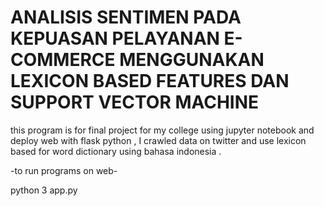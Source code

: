 # ANALISIS SENTIMEN PADA KEPUASAN PELAYANAN E-COMMERCE MENGGUNAKAN LEXICON BASED FEATURES DAN SUPPORT VECTOR MACHINE

this program is for final project for my college using jupyter notebook and deploy web with flask python , I crawled data on twitter and use lexicon based for word dictionary using bahasa indonesia . 

-to run programs on web- 

python 3 app.py 
